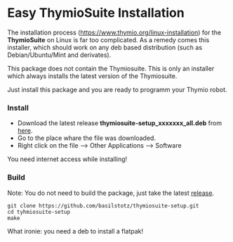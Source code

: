 #  Easy ThymioSuite Installation  

The installation process  (https://www.thymio.org/linux-installation) for the **ThymioSuite** on Linux is far too complicated. As a remedy comes this installer, which should work on any deb based distribution (such as Debian/Ubuntu/Mint and derivates).

This package does not contain the Thymiosuite. This is only an installer which always installs the latest version of the Thymiosuite.

Just install this package and you are ready to programm your Thymio robot. 

### Install

- Download the latest release **thymiosuite-setup_xxxxxxx_all.deb** from [here](https://github.com/basilstotz/thymiosuite-setup/releases).
- Go to the place whare the file was downloaded.
- Right click on the file --> Other Applications --> Software

You need internet access while installing!

### Build

Note: You do not need to build the package, just take the latest [release](https://github.com/basilstotz/thymiosuite-setup/releases).

```
git clone https://github.com/basilstotz/thymiosuite-setup.git
cd tyhmiosuite-setup
make
```
What ironie: you need a deb to install a flatpak!
